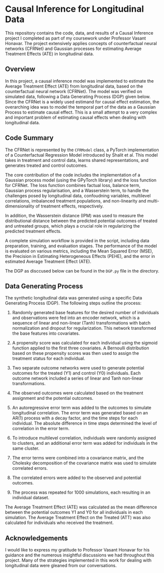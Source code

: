 # Causal Inference for Longitudinal Data
This repository contains the code, data, and results of a Causal Inference project I completed as part of my coursework under Professor Vasant Honavar. The project extensively applies concepts of counterfactual neural networks (CFRNet) and Gaussian processes for estimating Average Treatment Effects (ATE) in longitudinal data.

## Overview
In this project, a causal inference model was implemented to estimate the Average Treatment Effect (ATE) from longitudinal data, based on the counterfactual neural network (CFRNet). The model was verified on simulated data, following a Data Generating Process (DGP) given below. Since the CFRNet is a widely used estimand for causal effect estimation, the overarching idea was to model the temporal part of the data as a Gaussian Process to estimate causal effect. This is a small attempt to a very complex and important problem of estimating causal effects when dealing with longitudinal data. 

## Code Summary
The CFRNet is represented by the `CFRModel` class, a PyTorch implementation of a Counterfactual Regression Model introduced by Shalit et al. This model takes in treatment and control data, learns shared representations, and generates treated and control outcomes.

The core contribution of the code includes the implementation of a Gaussian process model (using the GPyTorch library) and the loss function for CFRNet. The loss function combines factual loss, balance term, Gaussian process regularisation, and a Wasserstein term, to handle the challenges posed by longitudinal data, confoudning variables, multilevel correlations, imbalanced treatment populations, and non-linearity and multi-dimensionality of treatment effects, respectively.

In addition, the Wasserstein distance (IPM) was used to measure the distributional distance between the predicted potential outcomes of treated and untreated groups, which plays a crucial role in regularizing the predicted treatment effects.

A complete simulation workflow is provided in the script, including data preparation, training, and evaluation stages. The performance of the model is evaluated on various metrics, including the Mean Squared Error (MSE), the Precision in Estimating Heterogeneous Effects (PEHE), and the error in estimated Average Treatment Effect (ATE).

The DGP as disccused below can be found in the `DGP.py` file in the directory.

## Data Generating Process
The synthetic longitudinal data was generated using a specific Data Generating Process (DGP). The following steps outline the process:

1. Randomly generated base features for the desired number of individuals and observations were fed into an encoder network, which is a sequence of linear and non-linear (Tanh) transformations with batch normalization and dropout for regularization. This network transformed the base features into covariates.
   
2. A propensity score was calculated for each individual using the sigmoid function applied to the first three covariates. A Bernoulli distribution based on these propensity scores was then used to assign the treatment status for each individual.

3. Two separate outcome networks were used to generate potential outcomes for the treated (Y1) and control (Y0) individuals. Each outcome network included a series of linear and Tanh non-linear transformations.

4. The observed outcomes were calculated based on the treatment assignment and the potential outcomes.

5. An autoregressive error term was added to the outcomes to simulate longitudinal correlation. The error term was generated based on an AR(1) process with a decay factor, and the time steps for each individual. The absolute difference in time steps determined the level of correlation in the error term.

6. To introduce multilevel correlation, individuals were randomly assigned to clusters, and an additional error term was added for individuals in the same cluster.

7. The error terms were combined into a covariance matrix, and the Cholesky decomposition of the covariance matrix was used to simulate correlated errors.

8. The correlated errors were added to the observed and potential outcomes.

9. The process was repeated for 1000 simulations, each resulting in an individual dataset.

The Average Treatment Effect (ATE) was calculated as the mean difference between the potential outcomes Y1 and Y0 for all individuals in each simulation. The Average Treatment Effect on the Treated (ATT) was also calculated for individuals who received the treatment. 

## Acknowledgements
I would like to express my gratitude to Professor Vasant Honavar for his guidance and the numerous insightful discussions we had throughout this project. Many of the strategies implemented in this work for dealing with longitudinal data were gleaned from our conversations.
